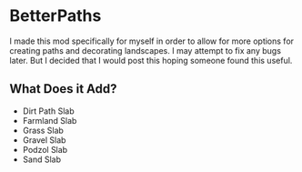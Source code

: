 # BetterPaths
I made this mod specifically for myself in order to allow for more options for creating paths and decorating landscapes.
I may attempt to fix any bugs later.
But I decided that I would post this hoping someone found this useful.
##  What Does it Add?
- Dirt Path Slab
- Farmland Slab
- Grass Slab
- Gravel Slab
- Podzol Slab
- Sand Slab

